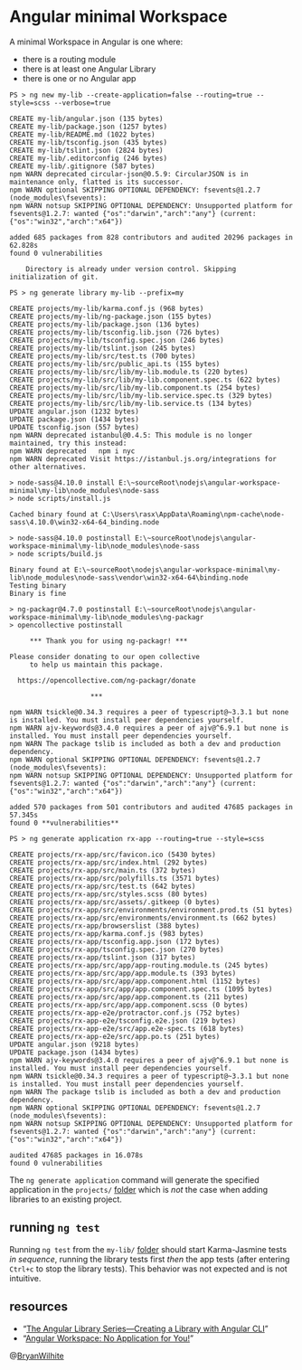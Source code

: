 # Angular minimal Workspace

A minimal Workspace in Angular is one where:

* there is a routing module
* there is at least one Angular Library
* there is one or no Angular app

```console
PS > ng new my-lib --create-application=false --routing=true --style=scss --verbose=true

CREATE my-lib/angular.json (135 bytes)
CREATE my-lib/package.json (1257 bytes)
CREATE my-lib/README.md (1022 bytes)
CREATE my-lib/tsconfig.json (435 bytes)
CREATE my-lib/tslint.json (2824 bytes)
CREATE my-lib/.editorconfig (246 bytes)
CREATE my-lib/.gitignore (587 bytes)
npm WARN deprecated circular-json@0.5.9: CircularJSON is in maintenance only, flatted is its successor.
npm WARN optional SKIPPING OPTIONAL DEPENDENCY: fsevents@1.2.7 (node_modules\fsevents):
npm WARN notsup SKIPPING OPTIONAL DEPENDENCY: Unsupported platform for fsevents@1.2.7: wanted {"os":"darwin","arch":"any"} (current: {"os":"win32","arch":"x64"})

added 685 packages from 828 contributors and audited 20296 packages in 62.828s
found 0 vulnerabilities

    Directory is already under version control. Skipping initialization of git.

PS > ng generate library my-lib --prefix=my

CREATE projects/my-lib/karma.conf.js (968 bytes)
CREATE projects/my-lib/ng-package.json (155 bytes)
CREATE projects/my-lib/package.json (136 bytes)
CREATE projects/my-lib/tsconfig.lib.json (726 bytes)
CREATE projects/my-lib/tsconfig.spec.json (246 bytes)
CREATE projects/my-lib/tslint.json (245 bytes)
CREATE projects/my-lib/src/test.ts (700 bytes)
CREATE projects/my-lib/src/public_api.ts (155 bytes)
CREATE projects/my-lib/src/lib/my-lib.module.ts (220 bytes)
CREATE projects/my-lib/src/lib/my-lib.component.spec.ts (622 bytes)
CREATE projects/my-lib/src/lib/my-lib.component.ts (254 bytes)
CREATE projects/my-lib/src/lib/my-lib.service.spec.ts (329 bytes)
CREATE projects/my-lib/src/lib/my-lib.service.ts (134 bytes)
UPDATE angular.json (1232 bytes)
UPDATE package.json (1434 bytes)
UPDATE tsconfig.json (557 bytes)
npm WARN deprecated istanbul@0.4.5: This module is no longer maintained, try this instead:
npm WARN deprecated   npm i nyc
npm WARN deprecated Visit https://istanbul.js.org/integrations for other alternatives.

> node-sass@4.10.0 install E:\~sourceRoot\nodejs\angular-workspace-minimal\my-lib\node_modules\node-sass
> node scripts/install.js

Cached binary found at C:\Users\rasx\AppData\Roaming\npm-cache\node-sass\4.10.0\win32-x64-64_binding.node

> node-sass@4.10.0 postinstall E:\~sourceRoot\nodejs\angular-workspace-minimal\my-lib\node_modules\node-sass
> node scripts/build.js

Binary found at E:\~sourceRoot\nodejs\angular-workspace-minimal\my-lib\node_modules\node-sass\vendor\win32-x64-64\binding.node
Testing binary
Binary is fine

> ng-packagr@4.7.0 postinstall E:\~sourceRoot\nodejs\angular-workspace-minimal\my-lib\node_modules\ng-packagr
> opencollective postinstall

     *** Thank you for using ng-packagr! ***

Please consider donating to our open collective
     to help us maintain this package.

  https://opencollective.com/ng-packagr/donate

                    ***

npm WARN tsickle@0.34.3 requires a peer of typescript@~3.3.1 but none is installed. You must install peer dependencies yourself.
npm WARN ajv-keywords@3.4.0 requires a peer of ajv@^6.9.1 but none is installed. You must install peer dependencies yourself.
npm WARN The package tslib is included as both a dev and production dependency.
npm WARN optional SKIPPING OPTIONAL DEPENDENCY: fsevents@1.2.7 (node_modules\fsevents):
npm WARN notsup SKIPPING OPTIONAL DEPENDENCY: Unsupported platform for fsevents@1.2.7: wanted {"os":"darwin","arch":"any"} (current: {"os":"win32","arch":"x64"})

added 570 packages from 501 contributors and audited 47685 packages in 57.345s
found 0 **vulnerabilities**

PS > ng generate application rx-app --routing=true --style=scss

CREATE projects/rx-app/src/favicon.ico (5430 bytes)
CREATE projects/rx-app/src/index.html (292 bytes)
CREATE projects/rx-app/src/main.ts (372 bytes)
CREATE projects/rx-app/src/polyfills.ts (3571 bytes)
CREATE projects/rx-app/src/test.ts (642 bytes)
CREATE projects/rx-app/src/styles.scss (80 bytes)
CREATE projects/rx-app/src/assets/.gitkeep (0 bytes)
CREATE projects/rx-app/src/environments/environment.prod.ts (51 bytes)
CREATE projects/rx-app/src/environments/environment.ts (662 bytes)
CREATE projects/rx-app/browserslist (388 bytes)
CREATE projects/rx-app/karma.conf.js (983 bytes)
CREATE projects/rx-app/tsconfig.app.json (172 bytes)
CREATE projects/rx-app/tsconfig.spec.json (270 bytes)
CREATE projects/rx-app/tslint.json (317 bytes)
CREATE projects/rx-app/src/app/app-routing.module.ts (245 bytes)
CREATE projects/rx-app/src/app/app.module.ts (393 bytes)
CREATE projects/rx-app/src/app/app.component.html (1152 bytes)
CREATE projects/rx-app/src/app/app.component.spec.ts (1095 bytes)
CREATE projects/rx-app/src/app/app.component.ts (211 bytes)
CREATE projects/rx-app/src/app/app.component.scss (0 bytes)
CREATE projects/rx-app-e2e/protractor.conf.js (752 bytes)
CREATE projects/rx-app-e2e/tsconfig.e2e.json (219 bytes)
CREATE projects/rx-app-e2e/src/app.e2e-spec.ts (618 bytes)
CREATE projects/rx-app-e2e/src/app.po.ts (251 bytes)
UPDATE angular.json (9218 bytes)
UPDATE package.json (1434 bytes)
npm WARN ajv-keywords@3.4.0 requires a peer of ajv@^6.9.1 but none is installed. You must install peer dependencies yourself.
npm WARN tsickle@0.34.3 requires a peer of typescript@~3.3.1 but none is installed. You must install peer dependencies yourself.
npm WARN The package tslib is included as both a dev and production dependency.
npm WARN optional SKIPPING OPTIONAL DEPENDENCY: fsevents@1.2.7 (node_modules\fsevents):
npm WARN notsup SKIPPING OPTIONAL DEPENDENCY: Unsupported platform for fsevents@1.2.7: wanted {"os":"darwin","arch":"any"} (current: {"os":"win32","arch":"x64"})

audited 47685 packages in 16.078s
found 0 vulnerabilities
```

The `ng generate application` command will generate the specified application in the `projects/` [folder](./my-lib/projects) which is _not_ the case when adding libraries to an existing project.

## running `ng test`

Running `ng test` from the `my-lib/` [folder](./my-lib) should start Karma-Jasmine tests _in sequence_, running the library tests first _then_ the app tests (after entering `Ctrl+c` to stop the library tests). This behavior was not expected and is not intuitive.

## resources

* “[The Angular Library Series—Creating a Library with Angular CLI](https://blog.angularindepth.com/creating-a-library-in-angular-6-87799552e7e5)”
* “[Angular Workspace: No Application for You!](https://blog.angularindepth.com/angular-workspace-no-application-for-you-4b451afcc2ba)”

@[BryanWilhite](https://twitter.com/BryanWilhite)
